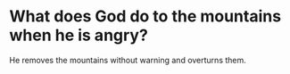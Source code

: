 # What does God do to the mountains when he is angry?

He removes the mountains without warning and overturns them.
